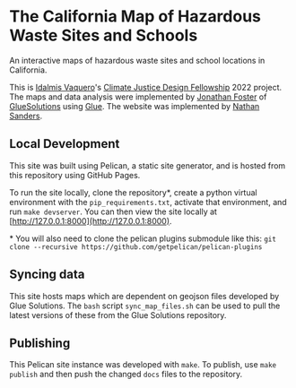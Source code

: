 # The California Map of Hazardous Waste Sites and Schools
An interactive maps of hazardous waste sites and school locations in California.

This is [Idalmis Vaquero](https://projects.iq.harvard.edu/climatefellowship/people/idalmis-vaquero)'s [Climate Justice Design Fellowship](https://projects.iq.harvard.edu/climatefellowship) 2022 project. The maps and data analysis were implemented by [Jonathan Foster](https://www.gluesolutions.io/jfoster-bio-page) of [GlueSolutions](https://www.gluesolutions.io/home) using [Glue](http://glueviz.org). The website was implemented by [Nathan Sanders](https://projects.iq.harvard.edu/climatefellowship/people/nathan-e-sanders).

## Local Development

This site was built using Pelican, a static site generator, and is hosted from this repository using GitHub Pages.

To run the site locally, clone the repository*, create a python virtual environment with the `pip_requirements.txt`, activate that environment, and run `make devserver`.  You can then view the site locally at [http://127.0.0.1:8000](http://127.0.0.1:8000).

\* You will also need to clone the pelican plugins submodule like this: `git clone --recursive https://github.com/getpelican/pelican-plugins`

## Syncing data

This site hosts maps which are dependent on geojson files developed by Glue Solutions. The `bash` script `sync_map_files.sh` can be used to pull the latest versions of these from the Glue Solutions repository.

## Publishing

This Pelican site instance was developed with `make`.  To publish, use `make publish` and then push the changed `docs` files to the repository.
